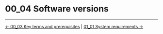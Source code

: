 # 00_04 Software versions

<!-- FooterStart -->
---
[← 00_03 Key terms and prerequisites](../0_03_key_terms_prerequisites/README.md) | [01_01 System requirements →](../../ch1_installing_jenkins/01_01_system_requirements/README.md)
<!-- FooterEnd -->
